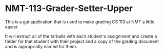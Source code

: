 # NMT-113-Grader-Setter-Upper

This is a gui application that is used to make grading CS 113 at NMT a little easier.

It will extract all of the tarballs with each student's assignment and create a folder for that student with their project and a copy of the grading document and is appropriatly named for them. 
